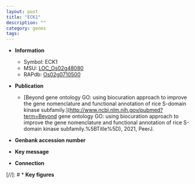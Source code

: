 ```yaml
---
layout: post
title: "ECK1"
description: ""
category: genes
tags: 
---
```


* **Information**  
    + Symbol: ECK1  
    + MSU: [LOC_Os02g48080](http://rice.uga.edu/cgi-bin/ORF_infopage.cgi?orf=LOC_Os02g48080)  
    + RAPdb: [Os02g0710500](http://rapdb.dna.affrc.go.jp/viewer/gbrowse_details/irgsp1?name=Os02g0710500)  

* **Publication**  
    + [Beyond gene ontology GO: using biocuration approach to improve the gene nomenclature and functional annotation of rice S-domain kinase subfamily.](http://www.ncbi.nlm.nih.gov/pubmed?term=Beyond gene ontology GO: using biocuration approach to improve the gene nomenclature and functional annotation of rice S-domain kinase subfamily.%5BTitle%5D), 2021, PeerJ.

* **Genbank accession number**  

* **Key message**  

* **Connection**  

[//]: # * **Key figures**  


